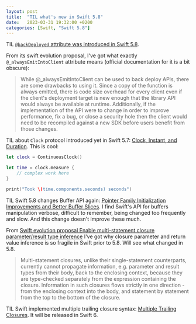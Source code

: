 ```yaml
---
layout: post
title:  "TIL what's new in Swift 5.8"
date:   2023-03-31 19:32:00 +0200
categories: [Swift, "Swift 5.8"]
---
```

TIL [`@backDeployed` attribute was introduced in Swift 5.8](https://github.com/apple/swift-evolution/blob/main/proposals/0376-function-back-deployment.md). 

From its swift evolution proposal, I've got what exactly `@_alwaysEmitIntoClient` attribute means (official documentation for it is a bit obscure):

> While @\_alwaysEmitIntoClient can be used to back deploy APIs, there are some drawbacks to using it. Since a copy of the function is always emitted, there is code size overhead for every client even if the client's deployment target is new enough that the library API would always be available at runtime. Additionally, if the implementation of the API were to change in order to improve performance, fix a bug, or close a security hole then the client would need to be recompiled against a new SDK before users benefit from those changes. 

TIL about `Clock` protocol introduced yet in Swift 5.7: [Clock, Instant, and Duration](https://www.hackingwithswift.com/swift/5.7/clock). This is cool:
```swift
let clock = ContinuousClock()

let time = clock.measure {
    // complex work here
}

print("Took \(time.components.seconds) seconds")
```

TIL Swift 5.8 changes Buffer API again: [Pointer Family Initialization Improvements and Better Buffer Slices](https://github.com/apple/swift-evolution/blob/main/proposals/0370-pointer-family-initialization-improvements.md). I find Swift's API for buffers manipulation verbose, difficult to remember, being changed too frequently and slow. And this change doesn't improve these much.

From [Swift evolution proposal Enable multi-statement closure parameter/result type inference](https://github.com/apple/swift-evolution/blob/main/proposals/0326-extending-multi-statement-closure-inference.md) I've got why closure parameter and return value inference is so fragile in Swift prior to 5.8. Will see what changed in 5.8.

> Multi-statement closures, unlike their single-statement counterparts, currently cannot propagate information, e.g. parameter and result types from their body, back to the enclosing context, because they are type-checked separately from the expression containing the closure. Information in such closures flows strictly in one direction - from the enclosing context into the body, and statement by statement from the top to the bottom of the closure.

TIL Swift implemented multiple trailing closure syntax: [Multiple Trailing Closures](https://github.com/apple/swift-evolution/blob/main/proposals/0279-multiple-trailing-closures.md). It will be released in Swift 6.

